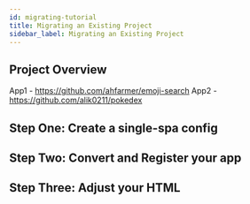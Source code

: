 ```yaml
---
id: migrating-tutorial
title: Migrating an Existing Project
sidebar_label: Migrating an Existing Project
---
```


## Project Overview
App1 - https://github.com/ahfarmer/emoji-search 
App2 - https://github.com/alik0211/pokedex 

## Step One: Create a single-spa config

## Step Two: Convert and Register your app 

## Step Three: Adjust your HTML

